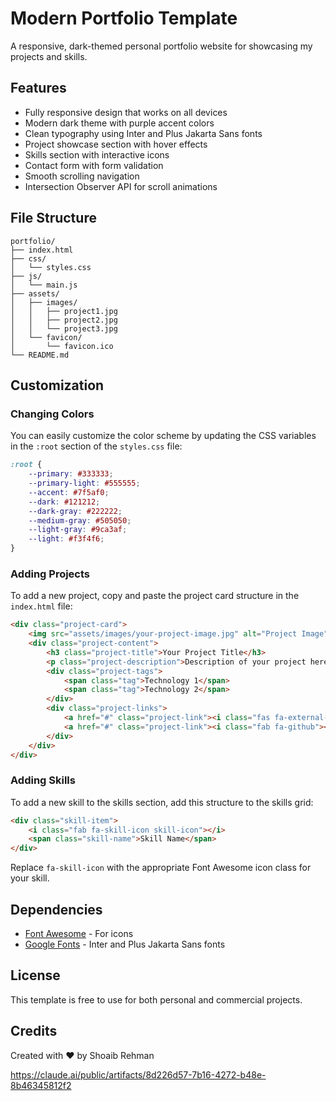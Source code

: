 # Modern Portfolio Template

A responsive, dark-themed personal portfolio website for showcasing my projects and skills.

## Features

- Fully responsive design that works on all devices
- Modern dark theme with purple accent colors
- Clean typography using Inter and Plus Jakarta Sans fonts
- Project showcase section with hover effects
- Skills section with interactive icons
- Contact form with form validation
- Smooth scrolling navigation
- Intersection Observer API for scroll animations

## File Structure

```
portfolio/
├── index.html
├── css/
│   └── styles.css
├── js/
│   └── main.js
├── assets/
│   ├── images/
│   │   ├── project1.jpg
│   │   ├── project2.jpg
│   │   └── project3.jpg
│   └── favicon/
│       └── favicon.ico
└── README.md
```

## Customization

### Changing Colors

You can easily customize the color scheme by updating the CSS variables in the `:root` section of the `styles.css` file:

```css
:root {
    --primary: #333333;
    --primary-light: #555555;
    --accent: #7f5af0;
    --dark: #121212;
    --dark-gray: #222222;
    --medium-gray: #505050;
    --light-gray: #9ca3af;
    --light: #f3f4f6;
}
```

### Adding Projects

To add a new project, copy and paste the project card structure in the `index.html` file:

```html
<div class="project-card">
    <img src="assets/images/your-project-image.jpg" alt="Project Image" class="project-img">
    <div class="project-content">
        <h3 class="project-title">Your Project Title</h3>
        <p class="project-description">Description of your project here.</p>
        <div class="project-tags">
            <span class="tag">Technology 1</span>
            <span class="tag">Technology 2</span>
        </div>
        <div class="project-links">
            <a href="#" class="project-link"><i class="fas fa-external-link-alt"></i> Live Demo</a>
            <a href="#" class="project-link"><i class="fab fa-github"></i> Source Code</a>
        </div>
    </div>
</div>
```

### Adding Skills

To add a new skill to the skills section, add this structure to the skills grid:

```html
<div class="skill-item">
    <i class="fab fa-skill-icon skill-icon"></i>
    <span class="skill-name">Skill Name</span>
</div>
```

Replace `fa-skill-icon` with the appropriate Font Awesome icon class for your skill.

## Dependencies

- [Font Awesome](https://fontawesome.com/) - For icons
- [Google Fonts](https://fonts.google.com/) - Inter and Plus Jakarta Sans fonts

## License

This template is free to use for both personal and commercial projects.

## Credits

Created with ❤️ by Shoaib Rehman


https://claude.ai/public/artifacts/8d226d57-7b16-4272-b48e-8b46345812f2